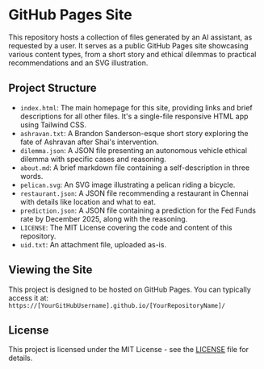# GitHub Pages Site

This repository hosts a collection of files generated by an AI assistant, as requested by a user. It serves as a public GitHub Pages site showcasing various content types, from a short story and ethical dilemmas to practical recommendations and an SVG illustration.

## Project Structure

*   `index.html`: The main homepage for this site, providing links and brief descriptions for all other files. It's a single-file responsive HTML app using Tailwind CSS.
*   `ashravan.txt`: A Brandon Sanderson-esque short story exploring the fate of Ashravan after Shai's intervention.
*   `dilemma.json`: A JSON file presenting an autonomous vehicle ethical dilemma with specific cases and reasoning.
*   `about.md`: A brief markdown file containing a self-description in three words.
*   `pelican.svg`: An SVG image illustrating a pelican riding a bicycle.
*   `restaurant.json`: A JSON file recommending a restaurant in Chennai with details like location and what to eat.
*   `prediction.json`: A JSON file containing a prediction for the Fed Funds rate by December 2025, along with the reasoning.
*   `LICENSE`: The MIT License covering the code and content of this repository.
*   `uid.txt`: An attachment file, uploaded as-is.

## Viewing the Site

This project is designed to be hosted on GitHub Pages. You can typically access it at: `https://[YourGitHubUsername].github.io/[YourRepositoryName]/`

## License

This project is licensed under the MIT License - see the [LICENSE](LICENSE) file for details.